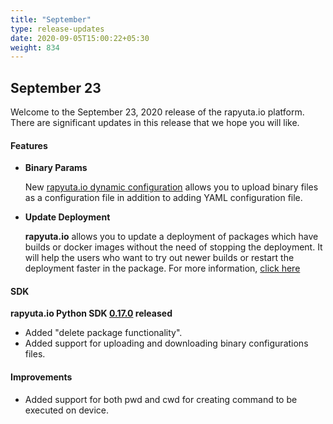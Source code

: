 ```yaml
---
title: "September"
type: release-updates
date: 2020-09-05T15:00:22+05:30
weight: 834
---
```



## September 23
Welcome to the September 23, 2020 release of the rapyuta.io platform. There
are significant updates in this release that we hope you will like.

#### Features
* **Binary Params**

	New [rapyuta.io dynamic configuration](/developer-guide/manage-software-cycle/dynamic-configurations/consume-dynamic-configuration/create-configuration-parameters) allows you to upload binary files as a configuration file in addition to adding YAML configuration file.

* **Update Deployment**

	**rapyuta.io** allows you to update a deployment of packages which have builds or docker images without the need of stopping the deployment. It will help the users who want to try out newer builds or restart the deployment faster in the package. For more information, [click here](/developer-guide/manage-software-cycle/deployments)

#### SDK
**rapyuta.io Python SDK [0.17.0](/developer-guide/tooling-automation/python-sdk/#installation) released** 

- Added "delete package functionality". 
- Added support for uploading and downloading binary configurations files.

#### Improvements
	
- Added support for both pwd and cwd for creating command to be executed on device.